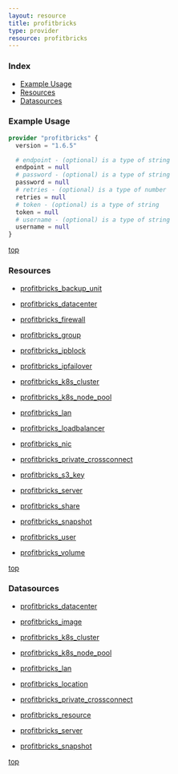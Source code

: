 ```yaml
---
layout: resource
title: profitbricks
type: provider
resource: profitbricks
---
```


### Index

- [Example Usage](#example-usage)
- [Resources](#resources)
- [Datasources](#datasources)

### Example Usage

```terraform
provider "profitbricks" {
  version = "1.6.5"

  # endpoint - (optional) is a type of string
  endpoint = null
  # password - (optional) is a type of string
  password = null
  # retries - (optional) is a type of number
  retries = null
  # token - (optional) is a type of string
  token = null
  # username - (optional) is a type of string
  username = null
}
```

[top](#index)

### Resources


- [profitbricks_backup_unit](./r/profitbricks_backup_unit.md)

- [profitbricks_datacenter](./r/profitbricks_datacenter.md)

- [profitbricks_firewall](./r/profitbricks_firewall.md)

- [profitbricks_group](./r/profitbricks_group.md)

- [profitbricks_ipblock](./r/profitbricks_ipblock.md)

- [profitbricks_ipfailover](./r/profitbricks_ipfailover.md)

- [profitbricks_k8s_cluster](./r/profitbricks_k8s_cluster.md)

- [profitbricks_k8s_node_pool](./r/profitbricks_k8s_node_pool.md)

- [profitbricks_lan](./r/profitbricks_lan.md)

- [profitbricks_loadbalancer](./r/profitbricks_loadbalancer.md)

- [profitbricks_nic](./r/profitbricks_nic.md)

- [profitbricks_private_crossconnect](./r/profitbricks_private_crossconnect.md)

- [profitbricks_s3_key](./r/profitbricks_s3_key.md)

- [profitbricks_server](./r/profitbricks_server.md)

- [profitbricks_share](./r/profitbricks_share.md)

- [profitbricks_snapshot](./r/profitbricks_snapshot.md)

- [profitbricks_user](./r/profitbricks_user.md)

- [profitbricks_volume](./r/profitbricks_volume.md)


[top](#index)

### Datasources


- [profitbricks_datacenter](./d/profitbricks_datacenter.md)

- [profitbricks_image](./d/profitbricks_image.md)

- [profitbricks_k8s_cluster](./d/profitbricks_k8s_cluster.md)

- [profitbricks_k8s_node_pool](./d/profitbricks_k8s_node_pool.md)

- [profitbricks_lan](./d/profitbricks_lan.md)

- [profitbricks_location](./d/profitbricks_location.md)

- [profitbricks_private_crossconnect](./d/profitbricks_private_crossconnect.md)

- [profitbricks_resource](./d/profitbricks_resource.md)

- [profitbricks_server](./d/profitbricks_server.md)

- [profitbricks_snapshot](./d/profitbricks_snapshot.md)


[top](#index)